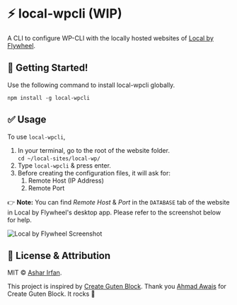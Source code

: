 # ⚡ local-wpcli (WIP)
A CLI to configure WP-CLI with the locally hosted websites of [Local by Flywheel](https://local.getflywheel.com/).

## 🚀 Getting Started!
Use the following command to install local-wpcli globally.

```node
npm install -g local-wpcli
```

## ✅ Usage
To use `local-wpcli`,

1. In your terminal, go to the root of the website folder.<br>	`cd ~/local-sites/local-wp/`
2. Type `local-wpcli` & press enter.
3. Before creating the configuration files, it will ask for:
	1. Remote Host (IP Address)
	2. Remote Port

👉 **Note:** You can find *Remote Host* & *Port* in the `DATABASE` tab of the website in Local by Flywheel's desktop app. Please refer to the screenshot below for help.

![](https://cl.ly/ssYK/💯 "Local by Flywheel Screenshot")

## 🎩 License & Attribution
MIT &copy; [Ashar Irfan](https://asharirfan.com).

This project is inspired by [Create Guten Block](https://github.com/ahmadawais/create-guten-block). Thank you [Ahmad Awais](https://twitter.com/MrAhmadAwais) for Create Guten Block. It rocks 🤘
